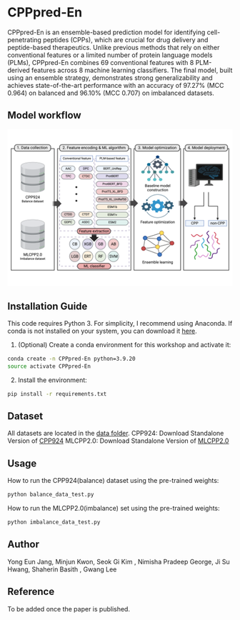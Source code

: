 # CPPpred-En

CPPpred-En is an ensemble-based prediction model for identifying cell-penetrating peptides (CPPs), which are crucial for drug delivery and peptide-based therapeutics. Unlike previous methods that rely on either conventional features or a limited number of protein language models (PLMs), CPPpred-En combines 69 conventional features with 8 PLM-derived features across 8 machine learning classifiers. The final model, built using an ensemble strategy, demonstrates strong generalizability and achieves state-of-the-art performance with an accuracy of 97.27% (MCC 0.964) on balanced and 96.10% (MCC 0.707) on imbalanced datasets.


## Model workflow
![Figure](./image/Figure.png)

## Installation Guide

This code requires Python 3. For simplicity, I recommend using Anaconda. If conda is not installed on your system, you can download it [here](https://docs.anaconda.com/miniconda/).

1. (Optional) Create a conda environment for this workshop and activate it:

```bash
conda create -n CPPpred-En python=3.9.20
source activate CPPpred-En
```

2. Install the environment:

```bash
pip install -r requirements.txt
```

## Dataset
All datasets are located in the [data folder](./data).
CPP924: Download Standalone Version of [CPP924](https://github.com/Excelsior511/StackCPPred)
MLCPP2.0: Download Standalone Version of [MLCPP2.0](https://balalab-skku.org/mlcpp2/download/)


## Usage

How to run the CPP924(balance) dataset using the pre-trained weights:

```bash
python balance_data_test.py
```

How to run the MLCPP2.0(imbalance) set using the pre-trained weights:

```bash
python imbalance_data_test.py
```

## Author

Yong Eun Jang, Minjun Kwon, Seok Gi Kim , Nimisha Pradeep George, Ji Su Hwang, Shaherin Basith , Gwang Lee
## Reference

To be added once the paper is published.